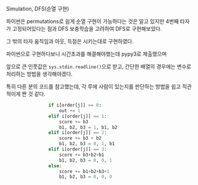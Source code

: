 Simulation, DFS(순열 구현)

파이썬은 permutations로 쉽게 순열 구현이 가능하다는 것은 알고 있지만 4번째 타자가 고정되어있다는 점과 DFS 보충학습을 고려하여 DFS로 구현해보았다. 

그 밖의 타자 움직임과 아웃, 득점은 시키는대로 구현하였다.

파이썬으로 구현하다보니 시간초과를 해결해야했는데 pypy3로 제출했으며 

앞으로 큰 인풋값은 `sys.stdin.readline()`으로 받고, 간단한 배열의 경우에는 변수로 처리하는 방법을 생각해야겠다.

특히 다른 분의 코드를 참고했는데, 각 루에 사람이 있는지를 판단하는 방법을 쉽고 직관적이게 짠 것 같다.

```python
                if i[order[j]] == 0:
                    out += 1
                elif i[order[j]] == 1:
                    score += b3
                    b1, b2, b3 = 1, b1, b2
                elif i[order[j]] == 2:
                    score += b3 + b2
                    b1, b2, b3 = 0, 1, b1
                elif i[order[j]] == 3:
                    score += b3+b2+b1
                    b1, b2, b3 = 0, 0, 1
                else:
                    score += b1+b2+b3+1
                    b1, b2, b3 = 0, 0, 0
```
